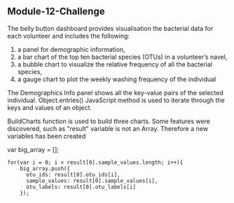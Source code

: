 ## Module-12-Challenge

The belly button dashboard provides visualisation the bacterial data for each volunteer and includes the following:
  1) a panel for demographic information,
  2) a bar chart of the top ten bacterial species (OTUs) in a volunteer’s navel, 
  3) a bubble chart to visualize the relative frequency of all the bacterial species,
  4) a gauge chart to plot the weekly washing frequency of the individual

The Demographics Info panel shows all the key-value pairs of the selected individual. Object.entries() JavaScript method is used to iterate through the keys and values of an object.

BuildCharts function is used to build three charts. Some features were discovered, such as "result" variable is not an Array.
Therefore a new variables has been created 


var big_array = [];

    for(var i = 0; i < result[0].sample_values.length; i++){
        big_array.push({
          otu_ids: result[0].otu_ids[i],
          sample_values: result[0].sample_values[i],
          otu_labels: result[0].otu_labels[i]
        }); 

